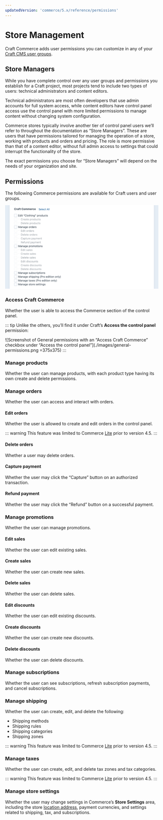 ```yaml
---
updatedVersion: 'commerce/5.x/reference/permissions'
---
```


# Store Management

Craft Commerce adds user permissions you can customize in any of your [Craft CMS user groups](/4.x/user-management.md).

## Store Managers

While you have complete control over any user groups and permissions you establish for a Craft project, most projects tend to include two types of users: technical administrators and content editors.

Technical administrators are most often developers that use admin accounts for full system access, while content editors have control panel access use the control panel with more limited permissions to manage content without changing system configuration.

Commerce stores typically involve another tier of control panel users we’ll refer to throughout the documentation as “Store Managers”. These are users that have permissions tailored for managing the operation of a store, working with products and orders and pricing. The role is more permissive than that of a content editor, without full admin access to settings that could interrupt the functionality of the store.

The exact permissions you choose for “Store Managers” will depend on the needs of your organization and site.

## Permissions

The following Commerce permissions are available for Craft users and user groups.

![Screenshot of Commerce user permissions, which cover products, orders, promotions, subscriptions, shipping, taxes, and store settings](./images/user-permissions.png)

### Access Craft Commerce

Whether the user is able to access the Commerce section of the control panel.

::: tip
Unlike the others, you’ll find it under Craft’s **Access the control panel** permission:

![Screenshot of General permissions with an “Access Craft Commerce” checkbox under “Access the control panel”](./images/general-permissions.png =375x375)
:::

### Manage products

Whether the user can manage products, with each product type having its own create and delete permissions.

### Manage orders

Whether the user can access and interact with orders.

#### Edit orders

Whether the user is allowed to create and edit orders in the control panel.

::: warning
This feature was limited to Commerce [Lite](editions.md) prior to version 4.5.
:::

#### Delete orders

Whether a user may delete orders.

#### Capture payment

Whether the user may click the “Capture” button on an authorized transaction.

#### Refund payment

Whether the user may click the “Refund” button on a successful payment.

### Manage promotions

Whether the user can manage promotions.

#### Edit sales

Whether the user can edit existing sales.

#### Create sales

Whether the user can create new sales.

#### Delete sales

Whether the user can delete sales.

#### Edit discounts

Whether the user can edit existing discounts.

#### Create discounts

Whether the user can create new discounts.

#### Delete discounts

Whether the user can delete discounts.

### Manage subscriptions

Whether the user can see subscriptions, refresh subscription payments, and cancel subscriptions.

### Manage shipping

Whether the user can create, edit, and delete the following:

- Shipping methods
- Shipping rules
- Shipping categories
- Shipping zones

::: warning
This feature was limited to Commerce [Lite](editions.md) prior to version 4.5.
:::

### Manage taxes

Whether the user can create, edit, and delete tax zones and tax categories.

::: warning
This feature was limited to Commerce [Lite](editions.md) prior to version 4.5.
:::

### Manage store settings

Whether the user may change settings in Commerce’s **Store Settings** area, including the store [location address](addresses.md), payment currencies, and settings related to shipping, tax, and subscriptions.
